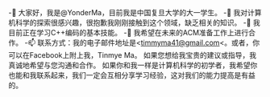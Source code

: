 -👋 大家好，我是@YonderMa，目前我是中国复旦大学的大一学生。
-👀 我对计算机科学的探索很感兴趣，很抱歉我刚刚接触到这个领域，缺乏相关的知识。
-🌱 我目前正在学习C++编码的基本技能。
-💞️ 我希望在未来的ACM准备工作上进行合作。
-📫 联系方式：我的电子邮件地址是<timmyma41@gmail.com<。或者，你可以在Facebook上附上我，Tinmye Ma。
如果您想给我宝贵的建议或指导，我真诚地希望与您沟通和合作。
如果你和我一样是计算机科学的初学者，我希望你也能和我联系起来，我们一定会互相分享学习经验，这对我们的能力提高是有益的。

<!---
YonderMa/YonderMa是an-0special ✨ 存储库，因为它的“README.md”(此文件)出现在您的GitHub配置文件中。
您可以单击“预览”链接查看所做的更改。
--->
